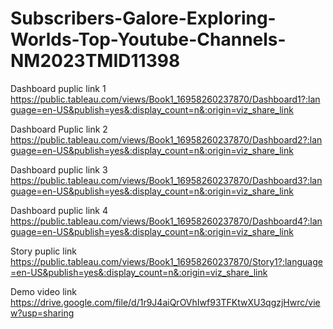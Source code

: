 # Subscribers-Galore-Exploring-Worlds-Top-Youtube-Channels-NM2023TMID11398

Dashboard puplic link 1 https://public.tableau.com/views/Book1_16958260237870/Dashboard1?:language=en-US&publish=yes&:display_count=n&:origin=viz_share_link

Dashboard Puplic link 2 https://public.tableau.com/views/Book1_16958260237870/Dashboard2?:language=en-US&publish=yes&:display_count=n&:origin=viz_share_link

Dashboard puplic link 3 https://public.tableau.com/views/Book1_16958260237870/Dashboard3?:language=en-US&publish=yes&:display_count=n&:origin=viz_share_link

Dashboard puplic link 4 https://public.tableau.com/views/Book1_16958260237870/Dashboard4?:language=en-US&publish=yes&:display_count=n&:origin=viz_share_link

Story puplic link https://public.tableau.com/views/Book1_16958260237870/Story1?:language=en-US&publish=yes&:display_count=n&:origin=viz_share_link

Demo video link https://drive.google.com/file/d/1r9J4aiQrOVhIwf93TFKtwXU3qgzjHwrc/view?usp=sharing
